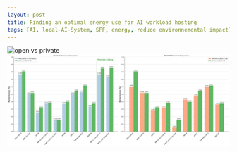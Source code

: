 ```yaml
---
layout: post
title: Finding an optimal energy use for AI workload hosting
tags: [AI, local-AI-System, SFF, energy, reduce environnemental impact]
---
```


![open vs private](/images/open_vs_private_llm_20240418.png "this is the way")
![open with open](/images/meta_llama31_vs_open.png "A few moments later...")